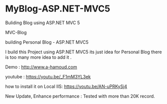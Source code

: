 # MyBlog-ASP.NET-MVC5
Buliding Blog using  ASP.NET MVC 5  

MVC-Blog

building Personal Blog - ASP.NET MVC5

I build this Project using ASP.NET MVC5 its just idea for Personal Blog there is too many more idea to add it .

Demo : http://www.a-hamoud.com

youtube : https://youtu.be/_F1mM3YL3ek

how to install it on Local IIS: https://youtu.be/AN-uPRKySj4

New Update, Enhance performance : Tested with more than 20K record.
